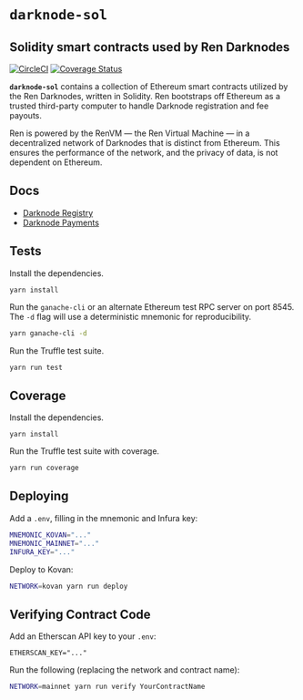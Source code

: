 # `darknode-sol`
## Solidity smart contracts used by Ren Darknodes

[![CircleCI](https://circleci.com/gh/renproject/darknode-sol.svg?style=shield)](https://circleci.com/gh/renproject/darknode-sol)
[![Coverage Status](https://coveralls.io/repos/github/renproject/darknode-sol/badge.svg?branch=master)](https://coveralls.io/github/renproject/darknode-sol?branch=master)

**`darknode-sol`** contains a collection of Ethereum smart contracts utilized by the Ren Darknodes, written in Solidity. Ren bootstraps off Ethereum as a trusted third-party computer to handle Darknode registration and fee payouts.

Ren is powered by the RenVM — the Ren Virtual Machine — in a decentralized network of Darknodes that is distinct from Ethereum. This ensures the performance of the network, and the privacy of data, is not dependent on Ethereum.

## Docs

* [Darknode Registry](./docs/01-darknode-registry.md)
* [Darknode Payments](./docs/02-darknode-payments.md)

## Tests

Install the dependencies.

```
yarn install
```

Run the `ganache-cli` or an alternate Ethereum test RPC server on port 8545. The `-d` flag will use a deterministic mnemonic for reproducibility.

```sh
yarn ganache-cli -d
```

Run the Truffle test suite.

```sh
yarn run test
```

## Coverage

Install the dependencies.

```
yarn install
```

Run the Truffle test suite with coverage.

```sh
yarn run coverage
```

## Deploying

Add a `.env`, filling in the mnemonic and Infura key:

```sh
MNEMONIC_KOVAN="..."
MNEMONIC_MAINNET="..."
INFURA_KEY="..."
```

Deploy to Kovan:

```sh
NETWORK=kovan yarn run deploy
```

## Verifying Contract Code

Add an Etherscan API key to your `.env`:

```
ETHERSCAN_KEY="..."
```

Run the following (replacing the network and contract name):

```sh
NETWORK=mainnet yarn run verify YourContractName
```
